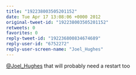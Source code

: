 ```yaml
---
title: "192238003505201152"
date: Tue Apr 17 13:08:06 +0000 2012
original-tweet-id: "192238003505201152"
retweets: 0
favorites: 0
reply-tweet-id: "192236800834674689"
reply-user-id: "6752272"
reply-user-screen-name: "Joel_Hughes"
---
```

<a href="https://twitter.com/Joel_Hughes">@Joel_Hughes</a> that will probably need a restart too
